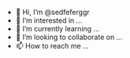 - 👋 Hi, I’m @sedfeferggr
- 👀 I’m interested in ...
- 🌱 I’m currently learning ...
- 💞️ I’m looking to collaborate on ...
- 📫 How to reach me ...

<!---
sedfeferggr/sedfeferggr is a ✨ special ✨ repository because its `README.md` (this file) appears on your GitHub profile.
You can click the Preview link to take a look at your changes.
--->
